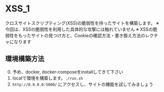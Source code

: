 # XSS_1

クロスサイトスクリプティング(XSS)の脆弱性を持ったサイトを構築します。
※ 今回は、XSSの脆弱性を利用した具体的な攻撃には触れていません
※ XSSの脆弱性をもったサイトの見つけ方と、Cookieの確認方法・書き換え方法のレクチャになります

## 環境構築方法

0. 予め、docker, docker-composeをinstallしてきて下さい
1. localで環境を構築します。`./run.sh`
2. `http://0.0.0.0:5000/` にアクセスし、サイトの機能を試してみましょう